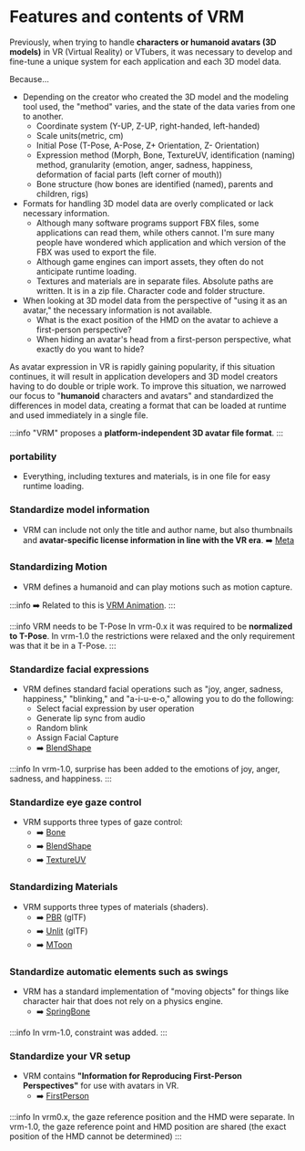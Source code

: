 # Features and contents of VRM

Previously, when trying to handle **characters or humanoid avatars (3D models)** in VR (Virtual Reality) or VTubers, it was necessary to develop and fine-tune a unique system for each application and each 3D model data.

Because…

- Depending on the creator who created the 3D model and the modeling tool used, the "method" varies, and the state of the data varies from one to another.
  - Coordinate system (Y-UP, Z-UP, right-handed, left-handed)
  - Scale units(metric, cm)
  - Initial Pose (T-Pose, A-Pose, Z+ Orientation, Z- Orientation)
  - Expression method (Morph, Bone, TextureUV, identification (naming) method, granularity (emotion, anger, sadness, happiness, deformation of facial parts (left corner of mouth))
  - Bone structure (how bones are identified (named), parents and children, rigs)
- Formats for handling 3D model data are overly complicated or lack necessary information.
  - Although many software programs support FBX files, some applications can read them, while others cannot. I'm sure many people have wondered which application and which version of the FBX was used to export the file.
  - Although game engines can import assets, they often do not anticipate runtime loading.
  - Textures and materials are in separate files. Absolute paths are written. It is in a zip file. Character code and folder structure.
- When looking at 3D model data from the perspective of "using it as an avatar," the necessary information is not available.
  - What is the exact position of the HMD on the avatar to achieve a first-person perspective?
  - When hiding an avatar's head from a first-person perspective, what exactly do you want to hide?

As avatar expression in VR is rapidly gaining popularity, if this situation continues, it will result in application developers and 3D model creators having to do double or triple work.
To improve this situation, we narrowed our focus to "**humanoid** characters and avatars" and standardized the differences in model data, creating a format that can be loaded at runtime and used immediately in a single file.

:::info
"VRM" proposes a **platform-independent 3D avatar file format**.
:::

### portability

- Everything, including textures and materials, is in one file for easy runtime loading.

### Standardize model information

- VRM can include not only the title and author name, but also thumbnails and **avatar-specific license information in line with the VR era**. ➡️ [Meta](/vrm/vrm_meta)

### Standardizing Motion

- VRM defines a humanoid and can play motions such as motion capture.

:::info
➡️ Related to this is [VRM Animation](/vrma).
:::

:::info VRM needs to be T-Pose
In vrm-0.x it was required to be **normalized to T-Pose**.
In vrm-1.0 the restrictions were relaxed and the only requirement was that it be in a T-Pose.
:::

### Standardize facial expressions

- VRM defines standard facial operations such as "joy, anger, sadness, happiness," "blinking," and "a-i-u-e-o," allowing you to do the following:
  - Select facial expression by user operation
  - Generate lip sync from audio
  - Random blink
  - Assign Facial Capture
  - ➡️ [BlendShape](/univrm/blendshape/univrm_blendshape)

:::info
In vrm-1.0, surprise has been added to the emotions of joy, anger, sadness, and happiness.
:::

### Standardize eye gaze control

- VRM supports three types of gaze control:
  - ➡️ [Bone](/univrm/lookat/lookat_bone)
  - ➡️ [BlendShape](/univrm/lookat/lookat_blendshape)
  - ➡️ [TextureUV](/univrm/lookat/lookat_uv)

### Standardizing Materials

- VRM supports three types of materials (shaders).
  - ➡️  [PBR](/univrm/shaders/univrm_standard) (glTF)
  - ➡️  [Unlit](/univrm/shaders/univrm_unlit) (glTF)
  - ➡️  [MToon](/univrm/shaders/shader_mtoon)

### Standardize automatic elements such as swings

- VRM has a standard implementation of "moving objects" for things like character hair that does not rely on a physics engine.
  - ➡️ [SpringBone](/univrm/springbone/univrm_secondary)

:::info
In vrm-1.0, constraint was added.
:::

### Standardize your VR setup

- VRM contains **"Information for Reproducing First-Person Perspectives"** for use with avatars in VR.
  - ➡️ [FirstPerson](/univrm/firstperson/univrm_firstperson)

:::info
In vrm0.x, the gaze reference position and the HMD were separate.
In vrm-1.0, the gaze reference point and HMD position are shared (the exact position of the HMD cannot be determined)
:::

